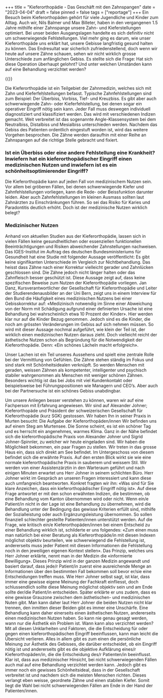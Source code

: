 +++
title = "Kieferorthopädie - Das Geschäft mit den Zahnspangen"
date = "2023-04-04"
draft = false
pinned = false
tags = ["reportage"]
+++
Ein Besuch beim Kieferorthopäden gehört für viele Jugendliche und Kinder zum Alltag. Auch wir, Nils Balmer und Max Billeter, haben in den vergangenen 1.5 Jahre mithilfe einer Zahnspange unsere Zahn- und Kieferstellungen optimiert. Bei unser beiden Ausgangslagen handelte es sich definitiv nicht um schwerwiegende Fehlstellungen. Viel mehr ging es darum, wie unser Kieferorthopäde uns erklärt hat, unsere Gebisse langfristig gesund halten zu können. Das Endresultat war sicherlich zufriedenstellend, doch wenn wir heute auf unsere Zähne schauen, sehen wir nicht wirklich grosse Unterschiede zum anfänglichen Gebiss. Es stellte sich die Frage: Hat sich diese Operation überhaupt gelohnt? Und unter welchen Umständen kann auf eine Behandlung verzichtet werden?

{{<box title="Infobox Kieferorthopädie">}}

Die Kieferorthopädie ist ein Teilgebiet der Zahnmedizin, welches sich mit Zahn und Kieferfehlstellungen befasst. Typische Zahnfehlstellungen sind zum Beispiel: Der Überbiss, Vorbiss, Tief- und Kreuzbiss. Es gibt aber auch schwerwiegende Zahn- oder Kieferfehlstellung, bei denen sogar ein operativer Eingriff nötig sein kann. Jeder Fall muss deswegen individuell diagnostiziert und klassifiziert werden. Das wird mit verschiedenen Indizen gemacht. Weit verbreitet ist das sogenannte Angle-Klassensystem bei dem Neutralbiss, Distalbiss und Mesialbiss unterschieden werden. Nachdem das Gebiss des Patienten ordentlich eingestuft worden ist, wird das weitere Vorgehen besprochen. Die Zähne werden daraufhin mit einer Reihe an Zahnspangen auf die richtige Stelle gebracht und fixiert.



### Ist ein Überbiss oder eine andere Fehlstellung eine Krankheit? Inwiefern hat ein kieferorthopädischer Eingriff einen medizinischen Nutzen und inwiefern ist es ein schönheitsoptimierender Eingriff?

Die Kieferorthopädie kann auf jeden Fall von medizinischem Nutzen sein. Vor allem bei gröberen Fällen, bei denen schwerwiegende Kiefer und Zahnfehlstellungen vorliegen, kann die Rede- oder Beissfunktion darunter leiden. Aber auch Zahnfehlstellungen im kleinen Ausmass sollten laut Zahnärzten zu Einschränkungen führen. So sei das Risiko für Karies und Paradontitis deutlich erhöht. Doch ist der medizinische Nutzen wirklich belegt?

### Medizinischer Nutzen 

Anhand von aktuellen Studien aus der Kieferorthopädie, lassen sich in vielen Fällen keine gesundheitlichen oder essenziellen funktionellen Beeinträchtigungen und Risiken abweichender Zahnstellungen nachweisen. Das IGES-Institut im Auftrag des deutschen Bundesministeriums für Gesundheit hat eine Studie mit folgender Aussage veröffentlicht: Es gibt keine signifikanten Unterschiede im Vergleich zur Nichtbehandlung. Das heisst dass Zähne nach einer Korrektur vielleicht gerader und Zahnlücken geschlossen sind. Die Zähne jedoch nicht länger halten oder das Zahnfleisch besser geschützt ist. Diese Aussage zeigt auf, dass keine spezifischen Beweise zum Nutzen der Kieferorthopädie vorliegen. Jan Danz, Kursverantwortlicher der Gesellschaft für Kieferorthopädie und Leiter der Studierendenausbilder an der Uni Bern, zeigt uns in einem Interview für den Bund die Häufigkeit eines medizinischen Nutzens bei einer Gebisskorrektur auf: «Medizinisch notwendig im Sinne einer Abweichung von der Norm mit Schädigung aufgrund einer definierten Ursache ist eine Behandlung bei wahrscheinlich etwa 10 Prozent der Kinder». Hier werden klar nur auf die Kinder Bezug genommen. Jedoch sind es die Kinder, die noch am grössten Veränderungen im Gebiss auf sich nehmen müssen. So wird mit dieser Aussage nochmal aufgeführt, wie klein der Teil ist, der wirklich einen medizinischen Nutzen daraus zieht. Doch vielleicht reicht der ästhetische Nutzen schon als Begründung für die Notwendigkeit der Kieferorthopädie. Denn: «Ein schönes Lächeln macht erfolgreich».

Unser Lachen ist ein Teil unseres Aussehens und spielt eine zentrale Rolle bei der Vermittlung von Gefühlen. Die Zähne stehen ständig im Fokus und sind stark mit Schönheitsidealen verknüpft. So werden Menschen mit geraden, weissen Zähnen als kompetenter, intelligenter und psychisch stabiler wahrgenommen als Menschen mit weniger schönen Zähnen. Besonders wichtig ist das bei Jobs mit viel Kundenkontakt oder beispielsweise bei Führungspositionen wie Managern und CEO’s. Aber auch bei der Partnersuche ist ein schönes Gebiss unabdingbar. 

Um unsere Anliegen besser verstehen zu können, waren wir auf eine Fachperson mit Erfahrung angewiesen. Wir sind auf Alexander Johner; Kieferorthopäde und Präsident der schweizerischen Gesellschaft für Kieferorthopädie (kurz SGK) gestossen. Wir haben Ihn in seiner Praxis in Murten besucht:
Die Aufgabe der Kieferorthopäden/innen
Wir befinden uns auf einem Steg am Murtensee. Die Sonne scheint, es ist ein schöner Tag und es herrscht ein angenehmes, warmes Klima. Ganz in der Nähe befindet sich die kieferorthopädische Praxis von Alexander Johner und Sigrid Johner-Spinnler, zu welcher wir heute eingeladen sind. Wir haben die Möglichkeit bekommen, ein paar Fragen zu stellen. Wir treten in das grosse Haus ein, dass sich direkt am See befindet. Im Untergeschoss von diesem befindet sich die erwähnte Praxis. Auf den ersten Blick wirkt sie wie eine normale kieferorthopädische Praxis in sauberem und weissem Stil. Wir werden von einer Assistenzärztin in den Warteraum geführt und nach einigen Minuten erwartet uns Herr Johner in seinem schlichten Büro. Herr Johner wirkt im Gespräch an unseren Fragen interessiert und kann diese auch umfangreich beantworten.
Konkret fragten wir ihn: «Was sind für Sie klare Anzeichen, dass ein kieferorthopädischer Eingriff nötig ist». Auf diese Frage antwortet er mit den schon erwähnten Indizen, die bestimmen, ob eine Behandlung vom Kanton übernommen wird oder nicht. Wenn ein/e Patient/in nicht in der Lage ist eine Behandlung zu übernehmen, wird die Behandlung unter der Bedingung das gewisse Kriterien erfüllt sind, mithilfe der Sozialleistung oder auch Ergänzungsleistung übernommen. So sollen finanziell schlechter gestellte Patienten/innen unterstützt werden.
Auf die Frage, wie kritisch ein/e Kieferorthopäden/innen bei einem Entscheid zu einer Behandlung wirklich ist, schilderte er uns folgendes: «Zum einen muss man natürlich bei einer Beratung als Kieferorthopäde/in mit diesen Indexen möglichst objektiv beurteilen, wie schwerwiegend die Fehlstellung ist, andererseits muss jeder Patient mit diesen Informationen die Fehlstellung noch in den jeweiligen eigenen Kontext stellen». Das Prinzip, welches uns Herr Johner erklärte, nennt man in der Medizin die «informierte Bewilligung». Dieses Prinzip wird in der ganzen Medizin angewandt und basiert darauf, dass jede/r Patient/in zuerst eine ausreichende Menge an Informationen über den bestimmten Fall bekommen soll bevor er/sie eine Entscheidungen treffen muss. Wie Herr Johner selbst sagt, ist klar, dass immer eine gewisse eigene Meinung der Fachkraft einfliesst, doch schlussendlich sollte diese Meinung möglichst objektiv sein und am Ende sollte der/die Patient/in entscheiden.
Später erklärte er uns zudem, dass es eine gewisse Grauzone zwischen dem ästhetischen- und medizinischen Nuten gibt. Man kann daher laut Herr Johner die beiden Nutzen nicht klar trennen, den inmitten dieser Beiden gibt es immer eine Unschärfe. Eine Behandlung kann daher einerseits einen ästhetischen Nutzen, andererseits einen medizinischen Nutzen haben. So kann nie genau gesagt werden, wann nur die Ästhetik ein Problem ist.
Wann kann also verzichtet werden?
Mit all diesen Unklarheiten und Faktoren, die die Entscheidung für oder gegen einen kieferorthopädischen Eingriff beeinflussen, kann man leicht die Übersicht verlieren. Alles in allem gibt es zum einen die persönliche Meinung zur Ästhetik des Gebisses, die darüber entscheidet, ob ein Eingriff nötig ist und andererseits gibt es die objektive Aufklärung eines/r Kieferorthopäden/in, die die Entscheidung des/r Patienten/in beeinflusst. Klar ist, dass aus medizinischer Hinsicht, bei nicht schwerwiegenden Fällen auch mal auf eine Behandlung verzichtet werden kann. Jedoch gibt es immer noch ein gewisses Schönheitsideal, dass in der Gesellschaft verbreitet ist und nachdem sich die meisten Menschen richten. Dieses verlangt eben weisse, geordnete Zähne und einen stabilen Kiefer. Somit liegt die Wahl bei nicht schwerwiegenden Fällen am Ende in der Hand der Patienten/innen.